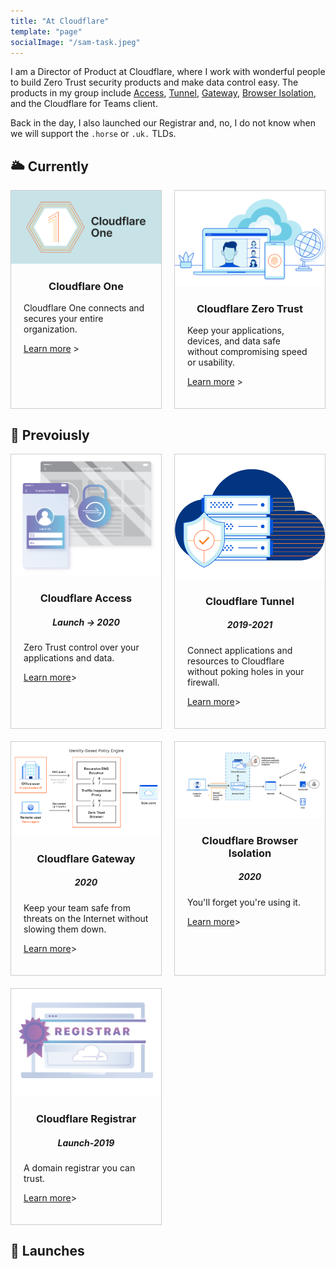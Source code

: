 ```yaml
---
title: "At Cloudflare"
template: "page"
socialImage: "/sam-task.jpeg"
---
```


I am a Director of Product at Cloudflare, where I work with wonderful people to build Zero Trust security products and make data control easy. The products in my group include [Access](https://www.cloudflare.com/teams/access/), [Tunnel](https://www.cloudflare.com/products/tunnel/), [Gateway](https://www.cloudflare.com/teams/gateway/), [Browser Isolation](https://www.cloudflare.com/teams/browser-isolation/), and the Cloudflare for Teams client.

Back in the day, I also launched our Registrar and, no, I do not know when we will support the `.horse` or `.uk.` TLDs.

<style>
.grid { 
  display: grid;
  grid-template-columns: repeat(auto-fill, minmax(200px, 1fr));
  grid-gap: 20px;
  align-items: stretch;
  }
.grid > article {
  border: 1px solid #ccc;
}
.grid > article img {
  max-width: 100%;
}
.text {
  padding: 0 20px 20px;
}
.text > button {
  background: gray;
  border: 0;
  color: white;
  padding: 10px;
  width: 100%;
  }
h3 {text-align: center;}
h5 {text-align: center;}
</style>

## 🌥️ Currently

<main class="grid">
  <article>
    <img src="../../static/media/cloudflare/cf-one.png">
    <div class="text">
      <h3>Cloudflare One</h3>
      <p>Cloudflare One connects and secures your entire organization.</p>
      <p><a href="https://blog.cloudflare.com/cloudflare-one/">Learn more</a> ></p>
    </div>
  </article>
  <article>
    <img src="../../static/media/cloudflare/cf-teams.svg">
    <div class="text">
      <h3>Cloudflare Zero Trust</h3>
      <p>Keep your applications, devices, and data safe without compromising speed or usability.</p>
      <p><a href="https://blog.cloudflare.com/cloudflare-for-teams-products/">Learn more</a> ></p>
    </div>
  </article>
</main>

## 🌱 Prevoiusly

<main class="grid">
  <article>
    <img src="../../static/media/cloudflare/access.svg">
    <div class="text">
      <h3>Cloudflare Access</h3>
      <h5>Launch -> 2020 </h5>
      <p>Zero Trust control over your applications and data.</p>
      <p><a href="https://blog.cloudflare.com/cloudflare-access-now-teams-of-any-size-can-turn-off-their-vpn/">Learn more</a>></p>
    </div>
  </article>
  <article>
    <img src="../../static/media/cloudflare/implement-secure-access-service-edgee-hero-illustration.svg">
    <div class="text">
      <h3>Cloudflare Tunnel</h3>
      <h5>2019-2021</h5>
      <p>Connect applications and resources to Cloudflare without poking holes in your firewall.</p>
      <p><a href="https://www.cloudflare.com/products/tunnel/">Learn more</a>></p>
    </div>
  </article>
  <article>
    <img src="../../static/media/cloudflare/gateway-browser-new-diagram.svg">
    <div class="text">
      <h3>Cloudflare Gateway</h3>
      <h5>2020</h5>
      <p>Keep your team safe from threats on the Internet without slowing them down.</p>
      <p><a href="https://www.cloudflare.com/teams/gateway/">Learn more</a>></p>
    </div>
  </article>
  <article>
    <img src="../../static/media/cloudflare/iso.png">
    <div class="text">
      <h3>Cloudflare Browser Isolation</h3>
      <h5>2020</h5>
      <p>You'll forget you're using it.</p>
      <p><a href="https://www.cloudflare.com/teams/browser-isolation/">Learn more</a>></p>
    </div>
  </article>
  <article>
    <img src="../../static/media/cloudflare/registrar.png">
    <div class="text">
      <h3>Cloudflare Registrar</h3>
      <h5>Launch-2019</h5>
      <p>A domain registrar you can trust.</p>
      <p><a href="https://blog.cloudflare.com/using-cloudflare-registrar/">Learn more</a>></p>
    </div>
  </article>
</main>

## 🚀 Launches